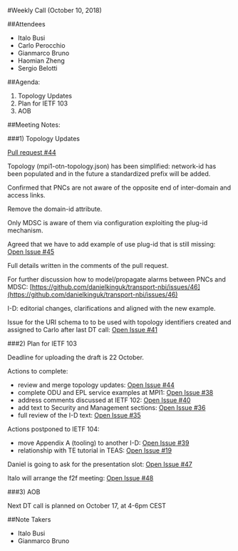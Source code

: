 #Weekly Call (October 10, 2018)

##Attendees
- Italo Busi
- Carlo Perocchio
- Gianmarco Bruno
- Haomian Zheng
- Sergio Belotti

##Agenda:

1) Topology Updates
2) Plan for IETF 103
3) AOB

##Meeting Notes:  

###1) Topology Updates  

[Pull request #44](https://github.com/danielkinguk/transport-nbi/pull/44)

Topology (mpi1-otn-topology.json) has been simplified: network-id has been populated and in the future a standardized prefix will be added.

Confirmed that PNCs are not aware of the opposite end of inter-domain and access links.

Remove the domain-id attribute.

Only MDSC is aware of them via configuration exploiting the plug-id mechanism.

Agreed that we have to add example of use plug-id that is still missing:  [Open Issue #45](https://github.com/danielkinguk/transport-nbi/issues/45) 

Full details written in the comments of the pull request.

For further discussion how to model/propagate alarms between PNCs and MDSC: [https://github.com/danielkinguk/transport-nbi/issues/46](https://github.com/danielkinguk/transport-nbi/issues/46)

I-D: editorial changes, clarifications and aligned with the new example.

Issue for the URI schema to to be used with topology identifiers created and assigned to Carlo after last DT call: [Open Issue #41](https://github.com/danielkinguk/transport-nbi/issues/41)

###2) Plan for IETF 103  

Deadline for uploading the draft is 22 October.

Actions to complete:
- review and merge topology updates: [Open Issue #44](https://github.com/danielkinguk/transport-nbi/pull/44)
- complete ODU and EPL service examples at MPI1: [Open Issue #38](https://github.com/danielkinguk/transport-nbi/pull/38)
- address comments discussed at IETF 102: [Open Issue #40](https://github.com/danielkinguk/transport-nbi/issues/40)
- add text to Security and Management sections: [Open Issue #36](https://github.com/danielkinguk/transport-nbi/issues/36)
- full review of the I-D text: [Open Issue #35](https://github.com/danielkinguk/transport-nbi/issues/35)

Actions postponed to IETF 104:

- move Appendix A (tooling) to another I-D: [Open Issue #39](https://github.com/danielkinguk/transport-nbi/issues/39)
- relationship with TE tutorial in TEAS: [Open Issue #19](https://github.com/danielkinguk/transport-nbi/issues/19)

Daniel is going to ask for the presentation slot: [Open Issue #47](https://github.com/danielkinguk/transport-nbi/issues/47)

Italo will arrange the f2f meeting: [Open Issue #48](https://github.com/danielkinguk/transport-nbi/issues/48)

###3) AOB  

Next DT call is planned on October 17, at 4-6pm CEST  

##Note Takers  
- Italo Busi  
- Gianmarco Bruno
